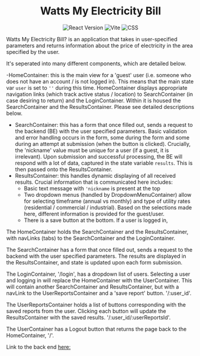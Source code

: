 <h1 align="center">Watts My Electricity Bill</h1>

<p align="center">
  <img src="https://img.shields.io/badge/React-61DAFB?style=for-the-badge&logo=react&logoColor=white" alt="React Version">
  <img src="https://img.shields.io/badge/Vite-646CFF?style=for-the-badge&logo=vite&logoColor=white" alt="Vite">
  <img src="https://img.shields.io/badge/CSS-264de4?style=for-the-badge&logo=css3&logoColor=white" alt="CSS">
</p>

Watts My Electricity Bill? is an application that takes in user-specified parameters and returns information about the price of electricity in the area specified by the user.

It's seperated into many different components, which are detailed below.

-HomeContainer: this is the main view for a 'guest' user (i.e. someone who does not have an account / is not logged in).  This means that the main state var `user` is set to `''` during this time.  HomeContainer displays appropriate navigation links (which track active status / location) to SearchContainer (in case desiring to return) and the LoginContainer.  Within it is housed the SearchContainer and the ResultsContainer.  Please see detailed descriptions below.
- SearchContainer: this has a form that once filled out, sends a request to the backend (BE) with the user specified parameters. Basic validation and error handling occurs in the form, some during the form and some during an attempt at submission (when the button is clicked).  Crucially, the 'nickname' value must be unique for a user (if a guest, it is irrelevant).  Upon submission and successful processing, the BE will respond with a lot of data, captured in the state variable `results`.  This is then passed onto the ResultsContainer.
- ResultsContainer: this handles dynamic displaying of all received results.  Crucial information that is communicated here includes:
  - Basic text message with `'nickname` is present at the top
  - Two dropdown menus (handled by DropdownMenuContainer) allow for selecting timeframe (annual vs monthly) and type of utility rates (residential / commercial / industrial).  Based on the selections made here, different information is provided for the guest/user.
  - There is a save button at the bottom.  If a user is logged in, 


 The HomeContainer holds the SearchContainer and the ResultsContainer, with navLinks (tabs) to the SearchContainer and the LoginContainer.

The SearchContainer has a form that once filled out, sends a request to the backend with the user specified parameters. The results are displayed in the ResultsContainer, and state is updated upon each form submission.

The LoginContainer, '/login', has a dropdown list of users. Selecting a user and logging in will replace the HomeContainer with the UserContainer. This will contain another SearchContainer and ResultsContainer, but with a navLink to the UserReportsContainer and a 'save report' button. '/:user_id'.

The UserReportsContainer holds a list of buttons corresponding with the saved reports from the user. Clicking each button will update the ResultsContainer with the saved results. '/:user_id/:userReportsId'.

The UserContainer has a Logout button that returns the page back to the HomeContainer, '/'.

Link to the back end [here:](https://github.com/Jsphbloom/Watts-My-Electricity-Bill-BE)
